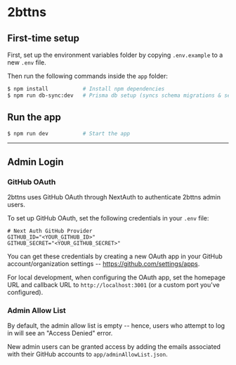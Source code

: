 # 2bttns

## First-time setup

First, set up the environment variables folder by copying `.env.example` to a new `.env` file.

Then run the following commands inside the `app` folder:

```bash
$ npm install           # Install npm dependencies
$ npm run db-sync:dev   # Prisma db setup (syncs schema migrations & seeds the db)
```

## Run the app

```bash
$ npm run dev           # Start the app
```

---

## Admin Login

### GitHub OAuth

2bttns uses GitHub OAuth through NextAuth to authenticate 2bttns admin users.

To set up GitHub OAuth, set the following credentials in your `.env` file:

```
# Next Auth GitHub Provider
GITHUB_ID="<YOUR_GITHUB_ID>"
GITHUB_SECRET="<YOUR_GITHUB_SECRET>"
```

You can get these credentials by creating a new OAuth app in your GitHub account/organization settings -- https://github.com/settings/apps.

For local development, when configuring the OAuth app, set the homepage URL and callback URL to `http://localhost:3001` (or a custom port you've configured).

### Admin Allow List

By default, the admin allow list is empty -- hence, users who attempt to log in will see an "Access Denied" error.

New admin users can be granted access by adding the emails associated with their GitHub accounts to `app/adminAllowList.json`.
